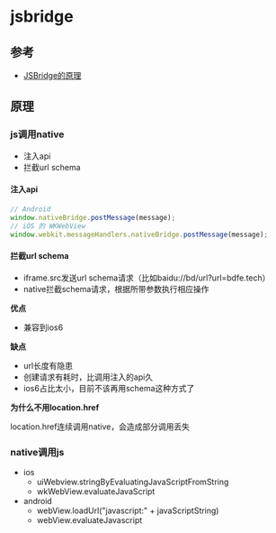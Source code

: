 # jsbridge

## 参考
- [JSBridge的原理](https://juejin.im/post/5abca877f265da238155b6bc)

## 原理

### js调用native
- 注入api
- 拦截url schema

#### 注入api
```js
// Android
window.nativeBridge.postMessage(message);
// iOS 的 WKWebView
window.webkit.messageHandlers.nativeBridge.postMessage(message);
```

#### 拦截url schema
- iframe.src发送url schema请求（比如baidu://bd/url?url=bdfe.tech）
- native拦截schema请求，根据所带参数执行相应操作

**优点**

- 兼容到ios6

**缺点**

- url长度有隐患
- 创建请求有耗时，比调用注入的api久
- ios6占比太小，目前不该再用schema这种方式了

**为什么不用location.href**

location.href连续调用native，会造成部分调用丢失

### native调用js
- ios
  * uiWebview.stringByEvaluatingJavaScriptFromString
  * wkWebView.evaluateJavaScript
- android
  * webView.loadUrl("javascript:" + javaScriptString)
  * webView.evaluateJavascript




